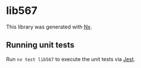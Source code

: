 # lib567

This library was generated with [Nx](https://nx.dev).

## Running unit tests

Run `nx test lib567` to execute the unit tests via [Jest](https://jestjs.io).
